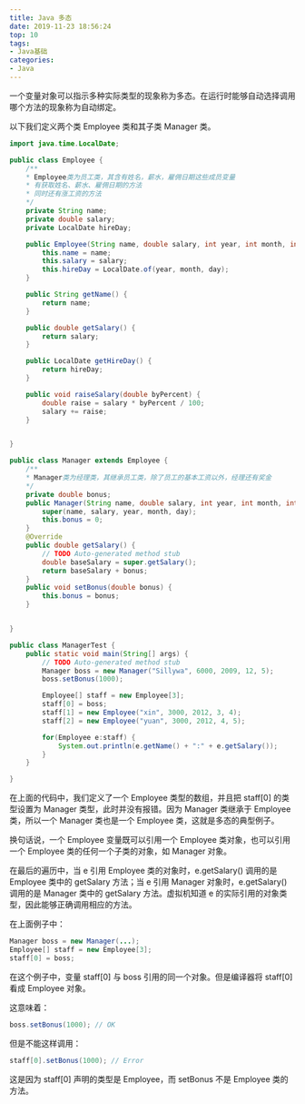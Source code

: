 ```yaml
---
title: Java 多态
date: 2019-11-23 18:56:24
top: 10
tags:
- Java基础
categories:
- Java
---
```


一个变量对象可以指示多种实际类型的现象称为多态。在运行时能够自动选择调用哪个方法的现象称为自动绑定。

以下我们定义两个类 Employee 类和其子类 Manager 类。

<!-- more -->

```java
import java.time.LocalDate;

public class Employee {
    /**
    * Employee类为员工类，其含有姓名，薪水，雇佣日期这些成员变量
    * 有获取姓名、薪水、雇佣日期的方法
    * 同时还有涨工资的方法
    */
    private String name;
    private double salary;
    private LocalDate hireDay;

    public Employee(String name, double salary, int year, int month, int day) {
        this.name = name;
        this.salary = salary;
        this.hireDay = LocalDate.of(year, month, day);
    }

    public String getName() {
        return name;
    }

    public double getSalary() {
        return salary;
    }

    public LocalDate getHireDay() {
        return hireDay;
    }

    public void raiseSalary(double byPercent) {
        double raise = salary * byPercent / 100;
        salary += raise;
    }


}


```

```java
public class Manager extends Employee {
    /**
    * Manager类为经理类，其继承员工类，除了员工的基本工资以外，经理还有奖金
    */
    private double bonus;
    public Manager(String name, double salary, int year, int month, int day) {
        super(name, salary, year, month, day);
        this.bonus = 0;
    }
    @Override
    public double getSalary() {
        // TODO Auto-generated method stub
        double baseSalary = super.getSalary();
        return baseSalary + bonus;
    }
    public void setBonus(double bonus) {
        this.bonus = bonus;
    }


}

```

```java
public class ManagerTest {
    public static void main(String[] args) {
        // TODO Auto-generated method stub
        Manager boss = new Manager("Sillywa", 6000, 2009, 12, 5);
        boss.setBonus(1000);

        Employee[] staff = new Employee[3];
        staff[0] = boss;
        staff[1] = new Employee("xin", 3000, 2012, 3, 4);
        staff[2] = new Employee("yuan", 3000, 2012, 4, 5);

        for(Employee e:staff) {
            System.out.println(e.getName() + ":" + e.getSalary());
        }
    }

}
```

在上面的代码中，我们定义了一个 Employee 类型的数组，并且把 staff[0] 的类型设置为 Manager 类型，此时并没有报错。因为 Manager 类继承于 Employee 类，所以一个 Manager 类也是一个 Employee 类，这就是多态的典型例子。

换句话说，一个 Employee 变量既可以引用一个 Employee 类对象，也可以引用一个 Employee 类的任何一个子类的对象，如 Manager 对象。

在最后的遍历中，当 e 引用 Employee 类的对象时，e.getSalary() 调用的是 Employee 类中的 getSalary 方法；当 e 引用 Manager 对象时，e.getSalary() 调用的是 Manager 类中的 getSalary 方法。虚拟机知道 e 的实际引用的对象类型，因此能够正确调用相应的方法。

在上面例子中：

```java
Manager boss = new Manager(...);
Employee[] staff = new Employee[3];
staff[0] = boss;
```

在这个例子中，变量 staff[0] 与 boss 引用的同一个对象。但是编译器将 staff[0] 看成 Employee 对象。

这意味着：

```java
boss.setBonus(1000); // OK
```

但是不能这样调用：

```java
staff[0].setBonus(1000); // Error
```

这是因为 staff[0] 声明的类型是 Employee，而 setBonus 不是 Employee 类的方法。

